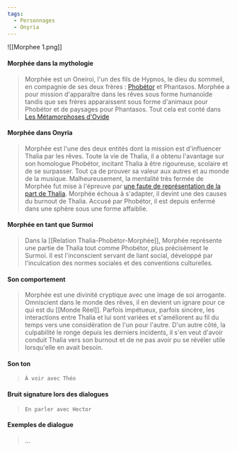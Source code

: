 ```yaml
---
tags:
  - Personnages
  - Onyria
---
```

![[Morphee 1.png]]
#### Morphée dans la mythologie 

> Morphée est un Oneiroi, l'un des fils de Hypnos, le dieu du sommeil, en compagnie de ses deux frères : [Phobétor]() et Phantasos. Morphée a pour mission d'apparaître dans les rêves sous forme humanoïde tandis que ses frères apparaissent sous forme d'animaux pour Phobétor et de paysages pour Phantasos. Tout cela est conté dans [Les Métamorphoses d'Ovide](https://fr.wikipedia.org/wiki/Morph%C3%A9e)
#### Morphée dans Onyria

> Morphée est l'une des deux entités dont la mission est d'influencer Thalia par les rêves. Toute la vie de Thalia, il a obtenu l'avantage sur son homologue Phobétor, incitant Thalia à être rigoureuse, scolaire et de se surpasser. Tout ça de prouver sa valeur aux autres et au monde de la musique. Malheureusement, la mentalité très fermée de Morphée fut mise à l'épreuve par [une faute de représentation de la part de Thalia](Traumatisme). Morphée échoua à s'adapter, il devint une des causes du burnout de Thalia. Accusé par Phobétor, il est depuis enfermé dans une sphère sous une forme affaiblie.
#### Morphée en tant que Surmoi

> Dans la [[Relation Thalia-Phobétor-Morphée]], Morphée représente une partie de Thalia tout comme Phobétor, plus précisément le Surmoi. Il est l'inconscient servant de liant social, développé par l'inculcation des normes sociales et des conventions culturelles.
#### Son comportement

> Morphée est une divinité cryptique avec une image de soi arrogante. Omniscient dans le monde des rêves, il en devient un ignare pour ce qui est du [[Monde Réel]]. Parfois impétueux, parfois sincère, les interactions entre Thalia et lui sont variées et s'améliorent au fil du temps vers une considération de l'un pour l'autre. D'un autre côté, la culpabilité le ronge depuis les derniers incidents, il s'en veut d'avoir conduit Thalia vers son burnout et de ne pas avoir pu se révéler utile lorsqu'elle en avait besoin. 
#### Son ton

> `À voir avec Théo`
#### Bruit signature lors des dialogues

> `En parler avec Hector`
#### Exemples de dialogue

> ...
